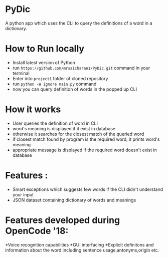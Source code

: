 # PyDic

A python app which uses the CLI to query the definitions of a word in a dictionary.

# How to Run locally

* Install latest version of Python
* run `https://github.com/mrsaicharan1/PyDic.git` command in your terminal
* Enter into `project1` folder of cloned repository
* run `python -W ignore main.py` command 
* now you can query definition of words in the popped up CLI

# How it works

* User queries the definition of word in CLI
* word's meaning is displayed if it exist in database 
* otherwise it searches for the closest match of the queried word
* if closest match found by program is the required word, it prints word's meaning
* appropriate message is displayed if the required word doesn't exist in database

# Features :

* Smart exceptions which suggests few words if the CLI didn't understand your input
* JSON dataset containing dictionary of words and meanings

# Features developed during OpenCode '18:
*Voice recognition capabilities
*GUI interfacing
*Explicit definitons and information about the word including sentence usage,antonyms,origin etc.


